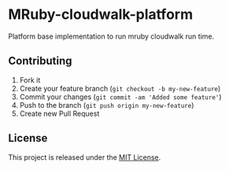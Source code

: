# MRuby-cloudwalk-platform

Platform base implementation to run mruby cloudwalk run time.

## Contributing

1. Fork it
2. Create your feature branch (`git checkout -b my-new-feature`)
3. Commit your changes (`git commit -am 'Added some feature'`)
4. Push to the branch (`git push origin my-new-feature`)
5. Create new Pull Request

## License

This project is released under the [MIT License](https://opensource.org/licenses/MIT).
